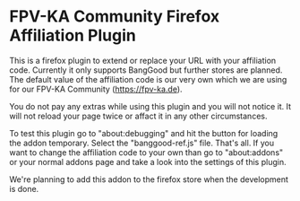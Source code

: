 # FPV-KA Community Firefox Affiliation Plugin

This is a firefox plugin to extend or replace your URL with your affiliation code.
Currently it only supports BangGood but further stores are planned.
The default value of the affiliation code is our very own which we are using for our FPV-KA Community (https://fpv-ka.de).

You do not pay any extras while using this plugin and you will not notice it. It will not reload your page twice or affact it in any other circumstances.

To test this plugin go to "about:debugging" and hit the button for loading the addon temporary. Select the "banggood-ref.js" file.
That's all. If you want to change the affiliation code to your own than go to "about:addons" or your normal addons page and take a look into the settings of this plugin.

We're planning to add this addon to the firefox store when the development is done.
